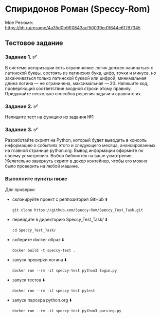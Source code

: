 # Спиридонов Роман (Speccy-Rom)
Мое Резюме: https://hh.ru/resume/4a35d0b9ff0843acf50039ed1f644e61787345

## Тестовое задание

### Задание 1. :white_check_mark:
В системе авторизации есть ограничение: логин должен начинаться
с латинской буквы, состоять из латинских букв, цифр, точки и минуса, но
заканчиваться только латинской буквой или цифрой; минимальная длина
логина — не ограничена, максимальная — 20. Напишите код, проверяющий
соответствие входной строки этому правилу. Придумайте несколько способов
решения задачи и сравните их.

### Задание 2. :white_check_mark:
Напишите тест на функцию из задания №1

### Задание 3. :white_check_mark:
Разработайте скрипт на Python, который будет выводить в консоль
информацию о событиях этого и следующего месяца, анонсированных на
главной странице python.org. Вывод информации оформите по своему
усмотрению. Выбор библиотек на ваше усмотрение. Желательно завернуть
скрипт в докер контейнер, чтобы его можно было проверить на любой машине.

### Выполните пункты ниже
Для проверки
- склонируйте проект с реппозитория GitHub :arrow_down:
    ```
    git clone https://github.com/Speccy-Rom/Speccy_Test_Task.git
    ```
- перейдите в директорию Speccy_Test_Task/ :arrow_down:
    ```
    cd Speccy_Test_Task/
    ```
- соберите docker образ :arrow_down:
    ```
    docker build -t speccy-test .
    ```
- запуск проверки логина :arrow_down:
    ```
    docker run --rm -it speccy-test python3 login.py
    ```
- запуск тестов  :arrow_down:
    ```
    docker run --rm -it speccy-test pytest
    ```
- запуск парсера python.org  :arrow_down:
    ```
    docker run --rm -it speccy-test python3 parsing.py
    ```